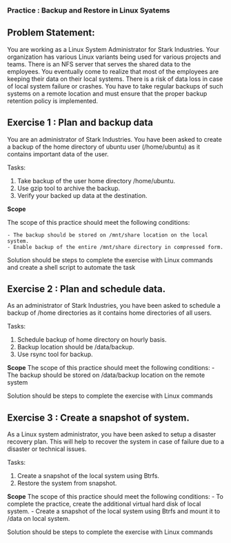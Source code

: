 ### Practice : Backup and Restore in Linux Syatems

## Problem Statement: 

You are working as a Linux System Administrator for Stark Industries. Your organization has various Linux variants being used for various projects and teams. There is an NFS server that serves the shared data to the employees. You eventually come to realize that most of the employees are keeping their data on their local systems. There is a risk of data loss in case of local system failure or crashes. You have to take regular backups of such systems on a remote location and must ensure that the proper backup retention policy is implemented.​​

## Exercise 1 : Plan and backup data

You are an administrator of Stark Industries. You have been asked to create a backup of the home directory of ubuntu user (/home/ubuntu) as it contains important data of the user. ​

Tasks:​

1. Take backup of the user home directory /home/ubuntu.​
2. Use gzip tool to archive the backup.​
3. Verify your backed up data at the destination.​

**Scope**

The scope of this practice should meet the following conditions:​

    - The backup should be stored on /mnt/share location on the local system.​
    - Enable backup of the entire /mnt/share directory in compressed form.​

Solution should be steps to complete the exercise with Linux commands and create a shell script to automate the task

## Exercise 2 : Plan and schedule data.

As an administrator of Stark Industries, you have been asked to schedule a backup of /home directories as it contains home directories of all users. ​

Tasks:​

1. Schedule backup of home directory on hourly basis.​
2. Backup location should be /data/backup.​
3. Use rsync tool for backup.​

**Scope**
The scope of this practice should meet the following conditions:​
    - The backup should be stored on /data/backup location on the remote system​

Solution should be steps to complete the exercise with Linux commands


## Exercise 3 : Create a snapshot of system.

As a Linux system administrator, you have been asked to setup a disaster recovery plan. This will help to recover the system in case of failure due to a disaster or technical issues.​

Tasks: ​

1. Create a snapshot of the local system using Btrfs.​
2. Restore the system from snapshot.​

**Scope**
The scope of this practice should meet the following conditions:​
    - To complete the practice, create the additional virtual hard disk of local system.​
    - Create a snapshot of the local system using Btrfs and mount it to /data on local system.​

Solution should be steps to complete the exercise with Linux commands





